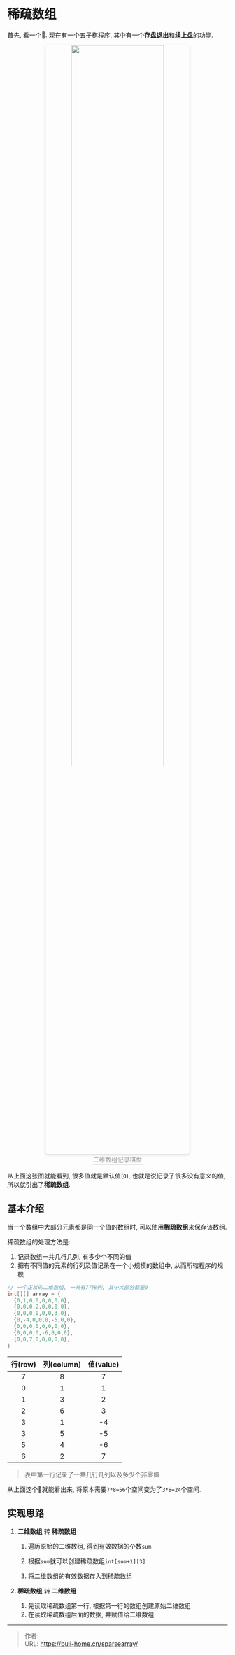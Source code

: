 # 稀疏数组


<!--more-->



首先, 看一个🌰. 现在有一个五子棋程序, 其中有一个**存盘退出**和**续上盘**的功能. 

<center>
    <img style="border-radius: 0.3125em;
    box-shadow: 0 2px 4px 0 rgba(34,36,38,.12),0 2px 10px 0 rgba(34,36,38,.08);" 
    src="https://cdn.jsdelivr.net/gh/immustard/gallery/pictures/2022-03/202203071712035.png" width = "65%" alt="" onclick="window.open(this.src)"/>
    <br>
    <div style="color:orange; border-bottom: 1px solid #d9d9d9;
    display: inline-block;
    color: #999;
    padding: 2px;">
      二维数组记录棋盘
  	</div>
</center>




从上面这张图就能看到, 很多值就是默认值(`0`), 也就是说记录了很多没有意义的值, 所以就引出了**稀疏数组**. 



## 基本介绍

当一个数组中大部分元素都是同一个值的数组时, 可以使用**稀疏数组**来保存该数组. 

稀疏数组的处理方法是: 

1. 记录数组一共几行几列, 有多少个不同的值
2. 把有不同值的元素的行列及值记录在一个小规模的数组中, 从而所辖程序的规模

```java
// 一个正常的二维数组, 一共有7行8列, 其中大部分都是0
int[][] array = {
  {0,1,0,0,0,0,0,0},
  {0,0,0,2,0,0,0,0},
  {0,0,0,0,0,0,3,0},
  {0,-4,0,0,0,-5,0,0},
  {0,0,0,0,0,0,0,0},
  {0,0,0,0,-6,0,0,0},
  {0,0,7,0,0,0,0,0},
}
```

| 行(row) | 列(column) | 值(value) |
| :-----: | :--------: | :-------: |
|    7    |     8      |     7     |
|    0    |     1      |     1     |
|    1    |     3      |     2     |
|    2    |     6      |     3     |
|    3    |     1      |    -4     |
|    3    |     5      |    -5     |
|    5    |     4      |    -6     |
|    6    |     2      |     7     |

> 表中第一行记录了一共几行几列以及多少个非零值

从上面这个🌰就能看出来, 将原本需要`7*8=56`个空间变为了`3*8=24`个空间. 



## 实现思路

1. **二维数组** 转 **稀疏数组**

   1. 遍历原始的二维数组, 得到有效数据的个数`sum`

   2. 根据`sum`就可以创建稀疏数组`int[sum+1][3]`

   3. 将二维数组的有效数据存入到稀疏数组

2. **稀疏数组** 转 **二维数组**
   1. 先读取稀疏数组第一行, 根据第一行的数组创建原始二维数组
   2. 在读取稀疏数组后面的数据, 并赋值给二维数组


---

> 作者:   
> URL: https://buli-home.cn/sparsearray/  

